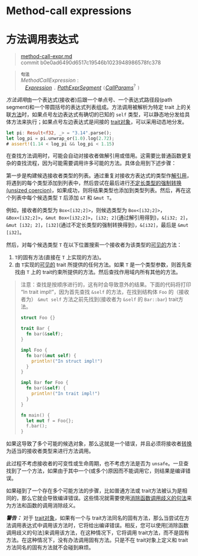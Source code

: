 # Method-call expressions
# 方法调用表达式

>[method-call-expr.md](https://github.com/rust-lang/reference/blob/master/src/expressions/method-call-expr.md)\
>commit b0e0ad6490d6517c19546b1023948986578fc378

> **<sup>句法</sup>**\
> _MethodCallExpression_ :\
> &nbsp;&nbsp; [_Expression_] `.` [_PathExprSegment_] `(`[_CallParams_]<sup>?</sup> `)`

*方法调用*由一个表达式(接收者)后跟一个单点号、一个表达式路径段(path segment)和一个带圆括号的表达式列表组成。方法调用被解析为特定 trait 上的关联[方法][methods]时，如果点号左边表达式有确切的已知的 `self` 类型，可以静态地分发给具体方法来执行；如果点号左边表达式是间接的 [trait对象](../types/trait-object.md)，可以采用动态地分发。

```rust
let pi: Result<f32, _> = "3.14".parse();
let log_pi = pi.unwrap_or(1.0).log(2.72);
# assert!(1.14 < log_pi && log_pi < 1.15)
```

在查找方法调用时，可能会自动对接收者做解引用或借用。这需要比普通函数更复杂的查找流程，因为可能需要调用许多可能的方法。具体会用到下述步骤：

第一步是构建候选接收者类型的列表。通过重复对接收方表达式的类型作[解引用][dereference]，将遇到的每个类型添加到列表中，然后尝试在最后进行[不定长类型的强制转换(unsized coercion)][unsized coercion]，如果成功，则将结果类型也添加到类型列表。然后，再在这个列表中每个候选类型 `T` 后添加 `&T` 和 `&mut T`。

例如，接收者的类型为 `Box<[i32;2]>`，则候选类型为 `Box<[i32;2]>`，`&Box<[i32;2]>`，`&mut Box<[i32;2]>`，`[i32; 2]`(通过解引用得到)，`&[i32; 2]`，`&mut [i32; 2]`，`[i32]`(通过不定长类型的强制转换得到)，`&[i32]`，最后是 `&mut [i32]`。

然后，对每个候选类型 `T` 在以下位置搜索一个接收者为该类型的[可见的][visible]方法：

1. `T`的固有方法(直接在 `T` 上实现的方法)。
2. 由 `T`实现的[可见的][visible] trait 所提供的任何方法。如果 `T` 是一个类型参数，则首先查找由 `T` 上的 trait约束所提供的方法。然后查找作用域内所有其他的方法。

> 注意：查找是按顺序进行的，这有时会导致意外的结果。下面的代码将打印 “In trait impl!”，因为首先查找 `&self` 的方法，在找到结构体 `Foo` 的（接收者为） `&mut self` 方法之前先找到(接收者为 `&self` 的 `Bar::bar`) trait方法。
>
> ```rust
> struct Foo {}
>
> trait Bar {
>   fn bar(&self);
> }
>
> impl Foo {
>   fn bar(&mut self) {
>     println!("In struct impl!")
>   }
> }
>
> impl Bar for Foo {
>   fn bar(&self) {
>     println!("In trait impl!")
>   }
> }
>
> fn main() {
>   let mut f = Foo{};
>   f.bar();
> }
> ```

如果这导致了多个可能的候选对象，那么这就是一个错误，并且必须将接收者[转换][disambiguate call]为适当的接收者类型来进行方法调用。

此过程不考虑接收者的可变性或生命周期，也不考虑方法是否为 `unsafe`。一旦查找到了一个方法，如果由于其中一个(或多个)原因而不能调用它，则结果是编译错误。

如果碰到了一个存在多个可能方法的步骤，比如普通方法或 trait方法被认为是相同的，那么它就会导致编译错误。这些情况就需要使用[消除函数调用歧义的句法][disambiguating function call syntax]来为方法和函数的调用消除歧义。
<!-- If a step is reached where there is more than one possible method, such as where generic methods or traits are considered the same, then it is a compiler error. These cases require a [disambiguating function call syntax] for method and function invocation. TobeModify-->

<div class="warning">

***警告：*** 对于 [trait对象][trait objects]，如果有一个与 trait方法同名的固有方法，那么当尝试在方法调用表达式中调用该方法时，它将给出编译错误。相反，您可以使用[消除函数调用歧义的句法]来调用该方法，在这种情况下，它将调用 trait方法，而不是固有方法。在这种情况下，没有办法调用固有方法。只是不在 trait对象上定义和 trait方法同名的固有方法就不会碰到麻烦。

</div>

[_CallParams_]: call-expr.md
[_Expression_]: ../expressions.md
[_PathExprSegment_]: ../paths.md#表达式中的路径
[visible]: ../visibility-and-privacy.md
[trait objects]: ../types/trait-object.md
[disambiguate call]: call-expr.md#disambiguating-function-calls
[disambiguating function call syntax]: call-expr.md#disambiguating-function-calls
[dereference]: operator-expr.md#the-dereference-operator
[methods]: ../items/associated-items.md#方法
[unsized coercion]: ../type-coercions.md#unsized-coercions
